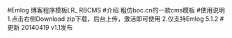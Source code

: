 #Emlog 博客程序模板LR_ RBCMS
#介绍
        粗仿boc.cn的一款cms模板
#使用说明
        1.点击右侧Download zip下载，后台上传，激活即可使用
        2.仅支持Emlog 5.1.2
#更新
        20140419  v1.1发布
